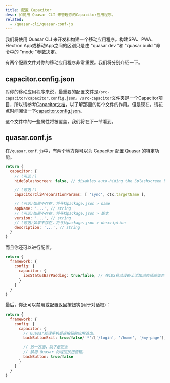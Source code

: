```yaml
---
title: 配置 Capacitor
desc: 如何用 Quasar CLI 来管理你的Capacitor应用程序。
related:
  - /quasar-cli/quasar-conf-js
---
```


我们将使用 Quasar CLI 来开发和构建一个移动应用程序。构建SPA、PWA、Electron App或移动App之间的区别只是由 "quasar dev "和 "quasar build "命令中的 "mode "参数决定。

有两个配置文件对你的移动应用程序非常重要。我们将分别介绍一下。

## capacitor.config.json
对你的移动应用程序来说，最重要的配置文件是`/src-capacitor/capacitor.config.json`。`/src-capacitor`文件夹是一个Capacitor项目，所以请参考[Capacitor文档](https://capacitor.ionicframework.com)，以了解那里的每个文件的作用。但是现在，请花点时间阅读一下[capacitor.config.json](https://capacitor.ionicframework.com/docs/basics/configuring-your-app/)。

这个文件中的一些属性将被覆盖，我们将在下一节看到。

## quasar.conf.js
在`/quasar.conf.js`中，有两个地方你可以为 Capacitor 配置 Quasar 的特定功能。

```js
return {
  capacitor: {
    // (可选！)
    hideSplashscreen: false, // disables auto-hiding the Splashscreen by Quasar CLI

    // (可选！)
    capacitorCliPreparationParams: [ 'sync', ctx.targetName ],

    // (可选)如果不存在，将寻找package.json > name
    appName: '...', // string
    // (可选)如果不存在，将寻找package.json > 版本
    version: '...', // string
    // (可选)如果不存在，将寻找package.json > description
    description: '...', // string
  }
}
```

而且你还可以进行配置。

```js
return {
  framework: {
    config: {
      capacitor: {
        iosStatusBarPadding: true/false, // 在iOS移动设备上添加动态顶部填充
      }
    }
  }
}
```

最后，你还可以禁用或配置返回按钮钩(用于对话框)：

```js
return {
  framework: {
    config: {
      capacitor: {
        // Quasar处理手机后退按钮的应用退出。
        backButtonExit: true/false/'*'/['/login', '/home', '/my-page'],

        // 另一方面，以下是完全
        // 禁用 Quasar 的返回按钮管理。
        backButton: true/false
      }
    }
  }
}
```
